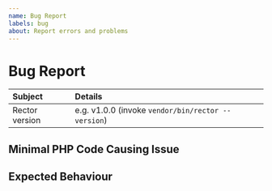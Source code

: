 ```yaml
---
name: Bug Report
labels: bug
about: Report errors and problems
---
```


# Bug Report

<!-- First, thank you for reporting a bug. That takes time and we appreciate that! -->

| Subject        | Details                                                         |
| :------------- | :---------------------------------------------------------------|
| Rector version | e.g. v1.0.0 (invoke `vendor/bin/rector --version`)             |

<!-- Please describe your problem here. -->

## Minimal PHP Code Causing Issue

<!-- Reproduce the issue using https://getrector.com/demo/ and post the URL here. -->

## Expected Behaviour

<!-- How should Rector change the code? Or should Rector skip it? -->
